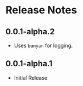 # Release Notes

## 0.0.1-alpha.2

* Uses `bunyan` for logging.

## 0.0.1-alpha.1

* Initial Release
